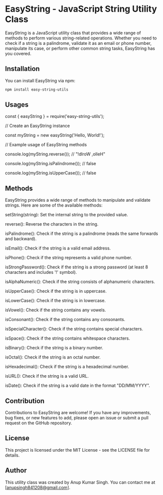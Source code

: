 # EasyString - JavaScript String Utility Class

EasyString is a JavaScript utility class that provides a wide range of methods to perform various string-related operations. Whether you need to check if a string is a palindrome, validate it as an email or phone number, manipulate its case, or perform other common string tasks, EasyString has you covered.

## Installation

You can install EasyString via npm:

```bash
npm install easy-string-utils
```

## Usages

const { easyString } = require('easy-string-utils');

// Create an EasyString instance

const myString = new easyString('Hello, World!');

// Example usage of EasyString methods

console.log(myString.reverse()); // "!dlroW ,olleH"

console.log(myString.isPalindrome()); // false

console.log(myString.isUpperCase()); // false


## Methods

EasyString provides a wide range of methods to manipulate and validate strings. Here are some of the available methods:

setString(string): Set the internal string to the provided value.

reverse(): Reverse the characters in the string.

isPalindrome(): Check if the string is a palindrome (reads the same forwards and backward).

isEmail(): Check if the string is a valid email address.

isPhone(): Check if the string represents a valid phone number.

isStrongPassword(): Check if the string is a strong password (at least 8 characters and includes '!' symbol).

isAlphaNumeric(): Check if the string consists of alphanumeric characters.

isUpperCase(): Check if the string is in uppercase.

isLowerCase(): Check if the string is in lowercase.

isVowel(): Check if the string contains any vowels.

isConsonant(): Check if the string contains any consonants.

isSpecialCharacter(): Check if the string contains special characters.

isSpace(): Check if the string contains whitespace characters.

isBinary(): Check if the string is a binary number.

isOctal(): Check if the string is an octal number.

isHexadecimal(): Check if the string is a hexadecimal number.

isURL(): Check if the string is a valid URL.

isDate(): Check if the string is a valid date in the format "DD/MM/YYYY".


## Contribution

Contributions to EasyString are welcome! If you have any improvements, bug fixes, or new features to add, please open an issue or submit a pull request on the GitHub repository.

## License

This project is licensed under the MIT License - see the LICENSE file for details.

## Author
This utility class was created by Anup Kumar Singh. You can contact me at [anupsingh841208@gmail.com].